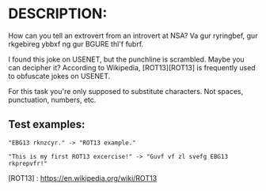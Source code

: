 # DESCRIPTION:

How can you tell an extrovert from an introvert at NSA?
Va gur ryringbef, gur rkgebireg ybbxf ng gur BGURE thl'f fubrf.

I found this joke on USENET, but the punchline is scrambled. Maybe you can decipher it?
According to Wikipedia, [ROT13][ROT13] is frequently used to obfuscate jokes on USENET.

For this task you're only supposed to substitute characters. Not spaces, punctuation, numbers, etc.

## Test examples:

`"EBG13 rknzcyr." -> "ROT13 example."`

`"This is my first ROT13 excercise!" -> "Guvf vf zl svefg EBG13 rkprepvfr!"`

[ROT13] : https://en.wikipedia.org/wiki/ROT13